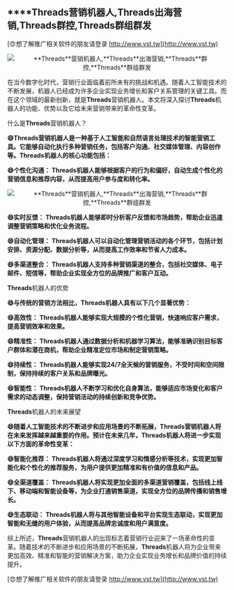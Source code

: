 ## ****Threads**营销机器人,**Threads**出海营销,**Threads**群控,**Threads**群组群发**

[😍想了解推广相关软件的朋友请登录 http://www.vst.tw](http://www.vst.tw)

 <center><img src="https://vst.tw/MP4/tuiguang/png/4.png" alt="**Threads**营销机器人,**Threads**出海营销,**Threads**群控,**Threads**群组群发"></center>

在当今数字化时代，营销行业面临着前所未有的挑战和机遇。随着人工智能技术的不断发展，机器人已经成为许多企业实现业务增长和客户关系管理的关键工具。而在这个领域的最新创新，就是**Threads**营销机器人。本文将深入探讨**Threads**机器人的功能、优势以及它给未来营销带来的革命性变革。

什么是**Threads**营销机器人？

**😄**Threads**营销机器人是一种基于人工智能和自然语言处理技术的智能营销工具。它能够自动化执行多种营销任务，包括客户沟通、社交媒体管理、内容创作等。**Threads**机器人的核心功能包括：**

**😄个性化沟通： **Threads**机器人能够根据客户的行为和偏好，自动生成个性化的营销信息和推荐内容，从而提高用户参与度和转化率。**

 <center><img src="https://vst.tw/MP4/tuiguang/png/3.png" alt="**Threads**营销机器人,**Threads**出海营销,**Threads**群控,**Threads**群组群发"></center>

**😄实时反馈： **Threads**机器人能够即时分析客户反馈和市场趋势，帮助企业迅速调整营销策略和优化业务流程。**

**😄自动化管理： **Threads**机器人可以自动化管理营销活动的各个环节，包括计划安排、资源分配、数据分析等，从而提高工作效率和节省人力成本。**

**😄多渠道整合： **Threads**机器人支持多种营销渠道的整合，包括社交媒体、电子邮件、短信等，帮助企业实现全方位的品牌推广和客户互动。**

**Threads**机器人的优势

**😄与传统的营销方法相比，**Threads**机器人具有以下几个显著优势：**

**😄高效性： **Threads**机器人能够实现大规模的个性化营销，快速响应客户需求，提高营销效率和效果。**

**😄精准性： **Threads**机器人通过数据分析和机器学习算法，能够准确识别目标客户群体和潜在商机，帮助企业精准定位市场和制定营销策略。**

**😄持续性： **Threads**机器人能够实现24/7全天候的营销服务，不受时间和空间限制，保持持续的客户关系和品牌曝光。**

**😄智能性： **Threads**机器人不断学习和优化自身算法，能够适应市场变化和客户需求的动态调整，保持营销活动的持续创新和竞争优势。**

**Threads**机器人的未来展望

**😄随着人工智能技术的不断进步和应用场景的不断拓展，**Threads**营销机器人将在未来发挥越来越重要的作用。预计在未来几年，**Threads**机器人将进一步实现以下方面的革命性变革：**

**😄智能化推荐： **Threads**机器人将通过深度学习和情感分析等技术，实现更加智能化和个性化的推荐服务，为用户提供更加精准和有价值的信息和产品。**

**😄全渠道覆盖： **Threads**机器人将实现更加全面的多渠道营销覆盖，包括线上线下、移动端和智能设备等，为企业打通销售渠道，实现全方位的品牌传播和销售增长。**

**😄生态联动： **Threads**机器人将与其他智能设备和平台实现生态联动，实现更加智能和无缝的用户体验，从而提高品牌忠诚度和用户满意度。**

综上所述，**Threads**营销机器人的出现标志着营销行业迎来了一场革命性的变革。随着技术的不断进步和应用场景的不断拓展，**Threads**机器人将为企业带来更加高效、精准和智能的营销解决方案，助力企业实现业务增长和品牌价值的持续提升。

[😍想了解推广相关软件的朋友请登录 http://www.vst.tw](http://www.vst.tw)



